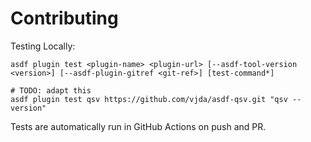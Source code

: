 # Contributing

Testing Locally:

```shell
asdf plugin test <plugin-name> <plugin-url> [--asdf-tool-version <version>] [--asdf-plugin-gitref <git-ref>] [test-command*]

# TODO: adapt this
asdf plugin test qsv https://github.com/vjda/asdf-qsv.git "qsv --version"
```

Tests are automatically run in GitHub Actions on push and PR.
